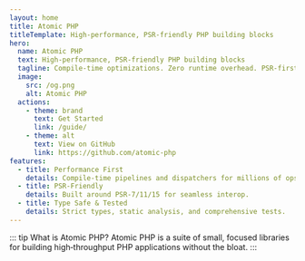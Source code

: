 ```yaml
---
layout: home
title: Atomic PHP
titleTemplate: High‑performance, PSR‑friendly PHP building blocks
hero:
  name: Atomic PHP
  text: High‑performance, PSR‑friendly PHP building blocks
  tagline: Compile‑time optimizations. Zero runtime overhead. PSR‑first.
  image:
    src: /og.png
    alt: Atomic PHP
  actions:
    - theme: brand
      text: Get Started
      link: /guide/
    - theme: alt
      text: View on GitHub
      link: https://github.com/atomic-php
features:
  - title: Performance First
    details: Compile‑time pipelines and dispatchers for millions of ops/sec.
  - title: PSR‑Friendly
    details: Built around PSR‑7/11/15 for seamless interop.
  - title: Type Safe & Tested
    details: Strict types, static analysis, and comprehensive tests.
---
```


::: tip What is Atomic PHP?
Atomic PHP is a suite of small, focused libraries for building high‑throughput PHP applications without the bloat.
:::
